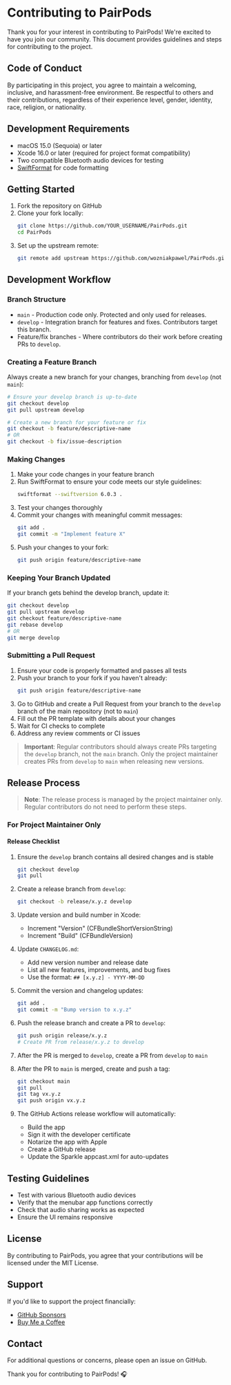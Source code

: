 # Contributing to PairPods

Thank you for your interest in contributing to PairPods! We're excited to have you join our community. This document provides guidelines and steps for contributing to the project.

## Code of Conduct

By participating in this project, you agree to maintain a welcoming, inclusive, and harassment-free environment. Be respectful to others and their contributions, regardless of their experience level, gender, identity, race, religion, or nationality.

## Development Requirements

- macOS 15.0 (Sequoia) or later
- Xcode 16.0 or later (required for project format compatibility)
- Two compatible Bluetooth audio devices for testing
- [SwiftFormat](https://github.com/nicklockwood/SwiftFormat) for code formatting

## Getting Started

1. Fork the repository on GitHub
2. Clone your fork locally:
   ```bash
   git clone https://github.com/YOUR_USERNAME/PairPods.git
   cd PairPods
   ```
3. Set up the upstream remote:
   ```bash
   git remote add upstream https://github.com/wozniakpawel/PairPods.git
   ```

## Development Workflow

### Branch Structure

- `main` - Production code only. Protected and only used for releases.
- `develop` - Integration branch for features and fixes. Contributors target this branch.
- Feature/fix branches - Where contributors do their work before creating PRs to `develop`.

### Creating a Feature Branch

Always create a new branch for your changes, branching from `develop` (not `main`):

```bash
# Ensure your develop branch is up-to-date
git checkout develop
git pull upstream develop

# Create a new branch for your feature or fix
git checkout -b feature/descriptive-name
# OR
git checkout -b fix/issue-description
```

### Making Changes

1. Make your code changes in your feature branch
2. Run SwiftFormat to ensure your code meets our style guidelines:
   ```bash
   swiftformat --swiftversion 6.0.3 .
   ```
3. Test your changes thoroughly
4. Commit your changes with meaningful commit messages:
   ```bash
   git add .
   git commit -m "Implement feature X"
   ```
5. Push your changes to your fork:
   ```bash
   git push origin feature/descriptive-name
   ```

### Keeping Your Branch Updated

If your branch gets behind the develop branch, update it:

```bash
git checkout develop
git pull upstream develop
git checkout feature/descriptive-name
git rebase develop
# OR
git merge develop
```

### Submitting a Pull Request

1. Ensure your code is properly formatted and passes all tests
2. Push your branch to your fork if you haven't already:
   ```bash
   git push origin feature/descriptive-name
   ```
3. Go to GitHub and create a Pull Request from your branch to the `develop` branch of the main repository (not to `main`)
4. Fill out the PR template with details about your changes
5. Wait for CI checks to complete
6. Address any review comments or CI issues

> **Important**: Regular contributors should always create PRs targeting the `develop` branch, not the `main` branch. Only the project maintainer creates PRs from `develop` to `main` when releasing new versions.

## Release Process

> **Note**: The release process is managed by the project maintainer only. Regular contributors do not need to perform these steps.

### For Project Maintainer Only

#### Release Checklist

1. Ensure the `develop` branch contains all desired changes and is stable
   ```bash
   git checkout develop
   git pull
   ```

2. Create a release branch from `develop`:
   ```bash
   git checkout -b release/x.y.z develop
   ```

3. Update version and build number in Xcode:
   - Increment "Version" (CFBundleShortVersionString)
   - Increment "Build" (CFBundleVersion)

4. Update `CHANGELOG.md`:
   - Add new version number and release date
   - List all new features, improvements, and bug fixes
   - Use the format: `## [x.y.z] - YYYY-MM-DD`

5. Commit the version and changelog updates:
   ```bash
   git add .
   git commit -m "Bump version to x.y.z"
   ```

6. Push the release branch and create a PR to `develop`:
   ```bash
   git push origin release/x.y.z
   # Create PR from release/x.y.z to develop
   ```

7. After the PR is merged to `develop`, create a PR from `develop` to `main`
   
8. After the PR to `main` is merged, create and push a tag:
   ```bash
   git checkout main
   git pull
   git tag vx.y.z
   git push origin vx.y.z
   ```

9. The GitHub Actions release workflow will automatically:
   - Build the app
   - Sign it with the developer certificate
   - Notarize the app with Apple
   - Create a GitHub release
   - Update the Sparkle appcast.xml for auto-updates

## Testing Guidelines

- Test with various Bluetooth audio devices
- Verify that the menubar app functions correctly
- Check that audio sharing works as expected
- Ensure the UI remains responsive

## License

By contributing to PairPods, you agree that your contributions will be licensed under the MIT License.

## Support

If you'd like to support the project financially:
- [GitHub Sponsors](https://github.com/sponsors/wozniakpawel)
- [Buy Me a Coffee](https://www.buymeacoffee.com/wozniakpawel)

## Contact

For additional questions or concerns, please open an issue on GitHub.

Thank you for contributing to PairPods! 🎧